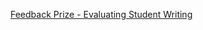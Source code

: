 [Feedback Prize - Evaluating Student Writing](https://www.kaggle.com/competitions/feedback-prize-2021/)